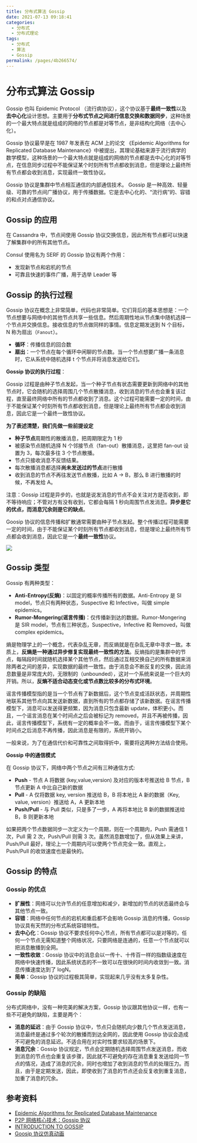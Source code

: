 ```yaml
---
title: 分布式算法 Gossip
date: 2021-07-13 09:18:41
categories:
  - 分布式
  - 分布式理论
tags:
  - 分布式
  - 算法
  - Gossip
permalink: /pages/4b266574/
---
```


# 分布式算法 Gossip

Gossip 也叫 Epidemic Protocol （流行病协议），这个协议基于**最终一致性**以及**去中心化**设计思想。主要用于**分布式节点之间进行信息交换和数据同步**，这种场景的一个最大特点就是组成的网络的节点都是对等节点，是非结构化网络（去中心化）。

Gossip 协议最早是在 1987 年发表在 ACM 上的论文 《Epidemic Algorithms for Replicated Database Maintenance》中被提出，其理论基础来源于流行病学的数学模型，这种场景的一个最大特点就是组成的网络的节点都是去中心化的对等节点，在信息同步过程中不能保证某个时刻所有节点都收到消息，但是理论上最终所有节点都会收到消息，实现最终一致性协议。

Gossip 协议是集群中节点相互通信的内部通信技术。 Gossip 是一种高效、轻量级、可靠的节点间广播协议，用于传播数据。它是去中心化的、“流行病”的、容错的和点对点通信协议。

## Gossip 的应用

在 Cassandra 中，节点间使用 Gossip 协议交换信息，因此所有节点都可以快速了解集群中的所有其他节点。

Consul 使用名为 SERF 的 Gossip 协议有两个作用：

- 发现新节点和宕机的节点
- 可靠且快速的事件广播，用于选举 Leader 等

## Gossip 的执行过程

Gossip 协议在概念上非常简单，代码也非常简单。它们背后的基本思想是：一个节点想要与网络中的其他节点共享一些信息。然后周期性地从节点集中随机选择一个节点并交换信息。接收信息的节点做同样的事情。信息定期发送到 N 个目标，N 称为扇出（`Fanout`）。

- **循环**：传播信息的回合数
- **扇出**：一个节点在每个循环中闲聊的节点数。当一个节点想要广播一条消息时，它从系统中随机选择 t 个节点并将消息发送给它们。

**Gossip 协议的执行过程**：

Gossip 过程是由种子节点发起，当一个种子节点有状态需要更新到网络中的其他节点时，它会随机的选择周围几个节点散播消息，收到消息的节点也会重复该过程，直至最终网络中所有的节点都收到了消息。这个过程可能需要一定的时间，由于不能保证某个时刻所有节点都收到消息，但是理论上最终所有节点都会收到消息，因此它是一个最终一致性协议。

**为了表述清楚，我们先做一些前提设定**

- **种子节点**周期性的散播消息，把周期限定为 1 秒
- 被感染节点随机选择 N 个邻接节点（fan-out）散播消息，这里把 fan-out 设置为 3，每次最多往 3 个节点散播。
- 节点只接收消息不反馈结果。
- 每次散播消息都选择**尚未发送过的节点**进行散播
- 收到消息的节点不再往发送节点散播，比如 A -> B，那么 B 进行散播的时候，不再发给 A。

注意：Gossip 过程是异步的，也就是说发消息的节点不会关注对方是否收到，即不等待响应；不管对方有没有收到，它都会每隔 1 秒向周围节点发消息。**异步是它的优点，而消息冗余则是它的缺点**。

Goosip 协议的信息传播和扩散通常需要由种子节点发起。整个传播过程可能需要一定的时间，由于不能保证某个时刻所有节点都收到消息，但是理论上最终所有节点都会收到消息，因此它是一个**最终一致性**协议。

![](https://raw.githubusercontent.com/dunwu/images/master/snap/20210708234308.gif)

## Gossip 类型

Gossip 有两种类型：

- **Anti-Entropy(反熵)**：以固定的概率传播所有的数据。Anti-Entropy 是 SI model，节点只有两种状态，Suspective 和 Infective，叫做 simple epidemics。
- **Rumor-Mongering(谣言传播)**：仅传播新到达的数据。Rumor-Mongering 是 SIR model，节点有三种状态，Suspective，Infective 和 Removed，叫做 complex epidemics。

熵是物理学上的一个概念，代表杂乱无章，而反熵就是在杂乱无章中寻求一致。本质上，**反熵是一种通过异步修复实现最终一致性的方法**。反熵指的是集群中的节点，每隔段时间就随机选择某个其他节点，然后通过互相交换自己的所有数据来消除两者之间的差异，实现数据的最终一致性。由于消息会不断反复的交换，因此消息数量是非常庞大的，无限制的（unbounded），这对一个系统来说是一个巨大的开销。所以，**反熵不适合动态变化或节点数比较多的分布式环境**。

谣言传播模型指的是当一个节点有了新数据后，这个节点变成活跃状态，并周期性地联系其他节点向其发送新数据，直到所有的节点都存储了该新数据。在谣言传播模型下，消息可以发送得更频繁，因为消息只包含最新 update，体积更小。而且，一个谣言消息在某个时间点之后会被标记为 removed，并且不再被传播，因此，谣言传播模型下，系统有一定的概率会不一致。而由于，谣言传播模型下某个时间点之后消息不再传播，因此消息是有限的，系统开销小。

一般来说，为了在通信代价和可靠性之间取得折中，需要将这两种方法结合使用。

**Gossip 中的通信模式**

在 Gossip 协议下，网络中两个节点之间有三种通信方式:

- **Push** - 节点 A 将数据 (key,value,version) 及对应的版本号推送给 B 节点，B 节点更新 A 中比自己新的数据
- **Pull** - A 仅将数据 key, version 推送给 B，B 将本地比 A 新的数据（Key, value, version）推送给 A，A 更新本地
- **Push/Pull** - 与 Pull 类似，只是多了一步，A 再将本地比 B 新的数据推送给 B，B 则更新本地

如果把两个节点数据同步一次定义为一个周期，则在一个周期内，Push 需通信 1 次，Pull 需 2 次，Push/Pull 则需 3 次。虽然消息数增加了，但从效果上来讲，Push/Pull 最好，理论上一个周期内可以使两个节点完全一致。直观上，Push/Pull 的收敛速度也是最快的。

## Gossip 的特点

### Gossip 的优点

- **扩展性**：网络可以允许节点的任意增加和减少，新增加的节点的状态最终会与其他节点一致。
- **容错**：网络中任何节点的宕机和重启都不会影响 Gossip 消息的传播，Gossip 协议具有天然的分布式系统容错特性。
- **去中心化**：Gossip 协议不要求任何中心节点，所有节点都可以是对等的，任何一个节点无需知道整个网络状况，只要网络是连通的，任意一个节点就可以把消息散播到全网。
- **一致性收敛**：Gossip 协议中的消息会以一传十、十传百一样的指数级速度在网络中快速传播，因此系统状态的不一致可以在很快的时间内收敛到一致。消息传播速度达到了 logN。
- **简单**：Gossip 协议的过程极其简单，实现起来几乎没有太多复杂性。

### Gossip 的缺陷

分布式网络中，没有一种完美的解决方案，Gossip 协议跟其他协议一样，也有一些不可避免的缺陷，主要是两个：

- **消息的延迟**：由于 Gossip 协议中，节点只会随机向少数几个节点发送消息，消息最终是通过多个轮次的散播而到达全网的，因此使用 Gossip 协议会造成不可避免的消息延迟。不适合用在对实时性要求较高的场景下。
- **消息冗余**：Gossip 协议规定，节点会定期随机选择周围节点发送消息，而收到消息的节点也会重复该步骤，因此就不可避免的存在消息重复发送给同一节点的情况，造成了消息的冗余，同时也增加了收到消息的节点的处理压力。而且，由于是定期发送，因此，即使收到了消息的节点还会反复收到重复消息，加重了消息的冗余。

## 参考资料

- [Epidemic Algorithms for Replicated Database Maintenance](http://bitsavers.trailing-edge.com/pdf/xerox/parc/techReports/CSL-89-1_Epidemic_Algorithms_for_Replicated_Database_Maintenance.pdf)
- [P2P 网络核心技术：Gossip 协议](https://zhuanlan.zhihu.com/p/41228196)
- [INTRODUCTION TO GOSSIP](https://managementfromscratch.wordpress.com/2016/04/01/introduction-to-gossip/)
- [Goosip 协议仿真动画](https://flopezluis.github.io/gossip-simulator/)